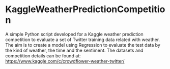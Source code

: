 KaggleWeatherPredictionCompetition
==================================


A simple Python script developed for a Kaggle weather prediction competition to evaluate a set of Twitter training data related with weather. The aim is to create a model using Regression to evaluate the test data by the kind of weather, the time and the sentiment. The datasets and competition details can be found at: https://www.kaggle.com/c/crowdflower-weather-twitter/
